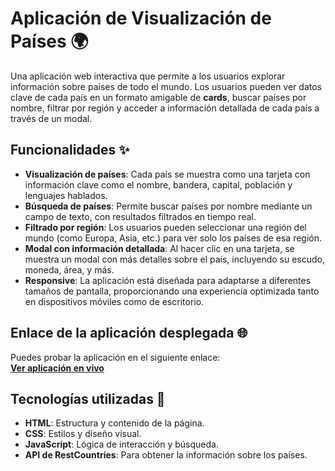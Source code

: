 # Aplicación de Visualización de Países 🌍

Una aplicación web interactiva que permite a los usuarios explorar información sobre países de todo el mundo. Los usuarios pueden ver datos clave de cada país en un formato amigable de **cards**, buscar países por nombre, filtrar por región y acceder a información detallada de cada país a través de un modal.

## Funcionalidades ✨

- **Visualización de países**: Cada país se muestra como una tarjeta con información clave como el nombre, bandera, capital, población y lenguajes hablados.
- **Búsqueda de países**: Permite buscar países por nombre mediante un campo de texto, con resultados filtrados en tiempo real.
- **Filtrado por región**: Los usuarios pueden seleccionar una región del mundo (como Europa, Asia, etc.) para ver solo los países de esa región.
- **Modal con información detallada**: Al hacer clic en una tarjeta, se muestra un modal con más detalles sobre el país, incluyendo su escudo, moneda, área, y más.
- **Responsive**: La aplicación está diseñada para adaptarse a diferentes tamaños de pantalla, proporcionando una experiencia optimizada tanto en dispositivos móviles como de escritorio.


## Enlace de la aplicación desplegada 🌐

Puedes probar la aplicación en el siguiente enlace:  
[**Ver aplicación en vivo**](https://enlace-a-tu-app-deployada.com)

## Tecnologías utilizadas 🚀

- **HTML**: Estructura y contenido de la página.
- **CSS**: Estilos y diseño visual.
- **JavaScript**: Lógica de interacción y búsqueda.
- **API de RestCountries**: Para obtener la información sobre los países.
